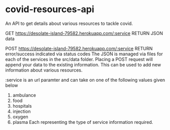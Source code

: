 # covid-resources-api
An API to get details about various resources to tackle covid.


GET
https://desolate-island-79582.herokuapp.com/:service
RETURN JSON data

POST
https://desolate-island-79582.herokuapp.com/:service
RETURN error/success indicated via status codes
The JSON is managed via files for each of the services in the src/data folder. 
Placing a POST request will append your data to the existing information. This can be used to add new information about various resources.

:service is an url paramter and can take on one of the following values given below
1. ambulance
2. food
3. hospitals
4. injection
5. oxygen
6. plasma
Each representing the type of service information required.
